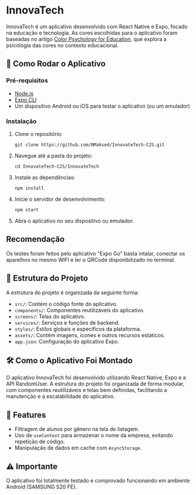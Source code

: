 # InnovaTech

InnovaTech é um aplicativo desenvolvido com React Native e Expo, focado na educação e tecnologia. As cores escolhidas para o aplicativo foram baseadas no artigo [Color Psychology for Education](https://www.artcobell.com/en-us/blog/color-psychology-for-education-blue), que explora a psicologia das cores no contexto educacional.

## 🚀 Como Rodar o Aplicativo

### Pré-requisitos

- [Node.js](https://nodejs.org/)
- [Expo CLI](https://expo.dev/tools#cli)
- Um dispositivo Android ou iOS para testar o aplicativo (ou um emulador)

### Instalação

1. Clone o repositório:
   ```
   git clone https://github.com/NMaksed/InnovateTech-C2S.git
   ```
2. Navegue até a pasta do projeto:
   ```
   cd InnovateTech-C2S/InnovateTech
   ```
3. Instale as dependências:
   ```
   npm install
   ```
4. Inicie o servidor de desenvolvimento:
   ```
   npm start
   ```
5. Abra o aplicativo no seu dispositivo ou emulador.

## Recomendação

Os testes foram feitos pelo aplicativo "Expo Go" basta intalar, conectar os aparelhos no mesmo WIFI e ler o QRCode disponibilizado no terminal.

## 📁 Estrutura do Projeto

A estrutura do projeto é organizada da seguinte forma:

- `src/`: Contém o código fonte do aplicativo.
 - `components/`: Componentes reutilizáveis do aplicativo.
 - `screens/`: Telas do aplicativo.
 - `services/`: Serviços e funções de backend.
 - `styles/`: Estilos globais e específicos da plataforma.
- `assets/`: Contém imagens, ícones e outros recursos estáticos.
- `app.json`: Configuração do aplicativo Expo.

## 🛠️ Como o Aplicativo Foi Montado

O aplicativo InnovaTech foi desenvolvido utilizando React Native, Expo e a API RandomUser. A estrutura do projeto foi organizada de forma modular, com componentes reutilizáveis e telas bem definidas, facilitando a manutenção e a escalabilidade do aplicativo.

## 🎯 Features

- Filtragem de alunos por gênero na tela de listagem.
- Uso de `useContext` para armazenar o nome da empresa, evitando repetição de código.
- Manipulação de dados em cache com `AsyncStorage`.

## ⚠️ Importante

O aplicativo foi totalmente testado e comprovado funcionando em ambiente Android (SAMSUNG S20 FE).
